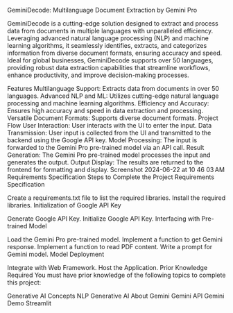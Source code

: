 GeminiDecode: Multilanguage Document Extraction by Gemini Pro

GeminiDecode is a cutting-edge solution designed to extract and process data from documents in multiple languages with unparalleled efficiency. Leveraging advanced natural language processing (NLP) and machine learning algorithms, it seamlessly identifies, extracts, and categorizes information from diverse document formats, ensuring accuracy and speed. Ideal for global businesses, GeminiDecode supports over 50 languages, providing robust data extraction capabilities that streamline workflows, enhance productivity, and improve decision-making processes.

Features
Multilanguage Support: Extracts data from documents in over 50 languages.
Advanced NLP and ML: Utilizes cutting-edge natural language processing and machine learning algorithms.
Efficiency and Accuracy: Ensures high accuracy and speed in data extraction and processing.
Versatile Document Formats: Supports diverse document formats.
Project Flow
User Interaction: User interacts with the UI to enter the input.
Data Transmission: User input is collected from the UI and transmitted to the backend using the Google API key.
Model Processing: The input is forwarded to the Gemini Pro pre-trained model via an API call.
Result Generation: The Gemini Pro pre-trained model processes the input and generates the output.
Output Display: The results are returned to the frontend for formatting and display.
Screenshot 2024-06-22 at 10 46 03 AM
Requirements Specification
Steps to Complete the Project
Requirements Specification

Create a requirements.txt file to list the required libraries.
Install the required libraries.
Initialization of Google API Key

Generate Google API Key.
Initialize Google API Key.
Interfacing with Pre-trained Model

Load the Gemini Pro pre-trained model.
Implement a function to get Gemini response.
Implement a function to read PDF content.
Write a prompt for Gemini model.
Model Deployment

Integrate with Web Framework.
Host the Application.
Prior Knowledge Required
You must have prior knowledge of the following topics to complete this project:

Generative AI Concepts
NLP
Generative AI
About Gemini
Gemini API
Gemini Demo
Streamlit
